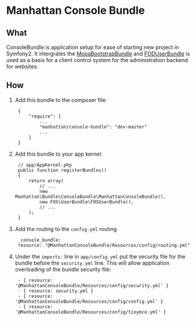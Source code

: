 # Manhattan Console Bundle

## What
ConsoleBundle is application setup for ease of starting new project in Symfony2. It intergrates the [MopaBootstrapBundle](https://github.com/phiamo/MopaBootstrapBundle) and [FODUserBundle](https://github.com/FriendsOfSymfony/FOSUserBundle) is used as a basis for a client control system for the administration backend for websites.

## How
1. Add this bundle to the composer file:

        {
            "require": {
                ...
                "manhattan/console-bundle": "dev-master"
                ...
            }
        }

2. Add this bundle to your app kernel:

        // app/AppKernel.php
        public function registerBundles()
        {
            return array(
                // ...
                new Manhattan\Bundle\ConsoleBundle\ManhattanConsoleBundle(),
                new FOS\UserBundle\FOSUserBundle(),
                // ...
            );
        }

3. Add the routing to the `config.yml` routing

        _console_bundle:
        resource: "@ManhattanConsoleBundle/Resources/config/routing.yml"

4. Under the `imports:` line in `app/config.yml` put the security file for the bundle before the `security.yml` line. This will allow application overloading of the bundle security file:

        - { resource: '@ManhattanConsoleBundle/Resources/config/security.yml' }
        - { resource: security.yml }
        - { resource: '@ManhattanConsoleBundle/Resources/config/config.yml' }
        - { resource: '@ManhattanConsoleBundle/Resources/config/tinymce.yml' }
